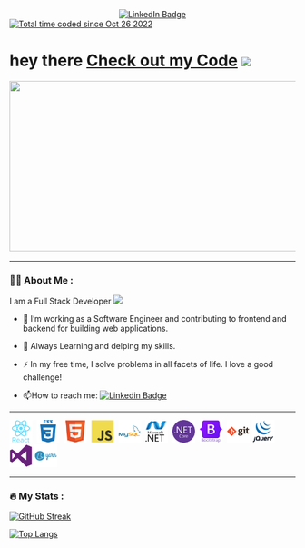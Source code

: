 <div id="header" align="center">
   <a href="https://www.linkedin.com/in/nathan-h-desso/"> <img src="https://img.shields.io/badge/LinkedIn-blue?style=for-the-badge&logo=linkedin&logoColor=white" alt="LinkedIn Badge"/></a>
  </div>
    <a href="https://wakatime.com/@8037ed79-0f81-4132-a943-a1889622a6b0"><img src="https://wakatime.com/badge/user/8037ed79-0f81-4132-a943-a1889622a6b0.svg" alt="Total time coded since Oct 26 2022" /></a>
    <img src="https://komarev.com/ghpvc/?username=n8dogg417&style=flat-square&color=blue" alt=""/>
    <h1>
      hey there
      <a href="https://github.com/N8Dogg417/Hasty">Check out my Code<a/>
      <img src="https://media.giphy.com/media/hvRJCLFzcasrR4ia7z/giphy.gif" width="30px"/>
    </h1>
</div>
  <div align="center">
  <img src="https://media.giphy.com/media/dWesBcTLavkZuG35MI/giphy.gif" width="600" height="300"/>
</div>
  
  ---

  ### :man_technologist: About Me :

  I am a Full Stack Developer <img src="https://media.giphy.com/media/ptqAPgghLtHOa0SLJS/giphy.gif" width="30">
  
 - :telescope: I’m working as a Software Engineer and contributing to frontend and backend for building web applications.

  - :seedling: Always Learning and delping my skills.

  - :zap: In my free time, I solve problems in all facets of life. I love a good challenge!

  - :mailbox:How to reach me: [![Linkedin Badge](https://img.shields.io/badge/LinkedIn-blue?style=for-the-badge&logo=linkedin&logoColor=white)](https://www.linkedin.com/in/nathan-h-desso/)
  
  ---
  
  <div>
    <img src="https://github.com/devicons/devicon/blob/master/icons/react/react-original-wordmark.svg" title="React" alt="React" width="40" height="40"/>&nbsp;
    <img src="https://github.com/devicons/devicon/blob/master/icons/css3/css3-plain-wordmark.svg"  title="CSS3" alt="CSS" width="40" height="40"/>&nbsp;
    <img src="https://github.com/devicons/devicon/blob/master/icons/html5/html5-original.svg" title="HTML5" alt="HTML" width="40" height="40"/>&nbsp;
    <img src="https://github.com/devicons/devicon/blob/master/icons/javascript/javascript-original.svg" title="JavaScript" alt="JavaScript" width="40" height="40"/>&nbsp;
    <img src="https://github.com/devicons/devicon/blob/master/icons/mysql/mysql-original-wordmark.svg" title="MySQL"  alt="MySQL" width="40" height="40"/>&nbsp;
    <img src="https://github.com/devicons/devicon/blob/master/icons/dot-net/dot-net-original-wordmark.svg" title="DotNet" alt="DotNet" width="40" height="40"/>&nbsp;
    <img src="https://github.com/devicons/devicon/blob/master/icons/dotnetcore/dotnetcore-original.svg" title="DotNet" alt="DotNet" width="40" height="40"/>&nbsp;
    <img src="https://github.com/devicons/devicon/blob/master/icons/bootstrap/bootstrap-original-wordmark.svg" title="BootStrap" alt="BootStrap" width="40" height="40"/>&nbsp;
    <img src="https://github.com/devicons/devicon/blob/master/icons/git/git-original-wordmark.svg" title="Git" **alt="Git" width="40" height="40"/>
    <img src="https://github.com/devicons/devicon/blob/master/icons/jquery/jquery-original-wordmark.svg" title="jQuery" **alt="jQuery" width="40" height="40"/>
    <img src="https://github.com/devicons/devicon/blob/master/icons/visualstudio/visualstudio-plain.svg" title="VisualStudios" **alt="VisualStudios" width="40" height="40"/>
    <img src="https://github.com/devicons/devicon/blob/master/icons/yarn/yarn-original-wordmark.svg" title="Yarn" **alt="Yarn" width="40" height="40"/>
</div>
  
  ---

### :fire: My Stats :
  [![GitHub Streak](http://github-readme-streak-stats.herokuapp.com?user=n8dogg417&theme=dark&background=000000)](https://git.io/streak-stats)
  
  [![Top Langs](https://github-readme-stats.vercel.app/api/top-langs/?username=N8dogg417&layout=compact&theme=vision-friendly-dark)](https://github.com/anuraghazra/github-readme-stats)
  
<!--
**N8Dogg417/N8Dogg417** is a ✨ _special_ ✨ repository because its `README.md` (this file) appears on your GitHub profile.

Here are some ideas to get you started:

- 🔭 I’m currently working on ...
- 🌱 I’m currently learning ...
- 👯 I’m looking to collaborate on ...
- 🤔 I’m looking for help with ...
- 💬 Ask me about ...
- 📫 How to reach me: ...
- 😄 Pronouns: ...
- ⚡ Fun fact: ...
-->
